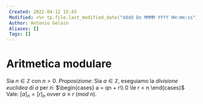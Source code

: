 ```yaml
---
 Created: 2022-04-12 15:43
 Modified: <%+ tp.file.last_modified_date("dddd Do MMMM YYYY HH:mm:ss") %>
 Author: Antonio Gelain
 Aliases: []
 Tags: []
---
```


# Aritmetica modulare
Sia $n \in \mathbb{Z}$ con $n > 0$.
*Proposizione*: Sia $a \in \mathbb{Z}$, eseguiamo la *divisione euclidea* di $a$ per $n$: $\begin{cases} a = qn + r\\ 0 \le r < n \end{cases}$
Vale: $[a]_{n} = [r]_{n}$ ovver $a \equiv r\ (mod\ n)$.
